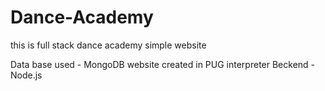 # Dance-Academy
this is full stack dance academy simple website 

Data base used - MongoDB
website created in PUG interpreter
Beckend - Node.js
